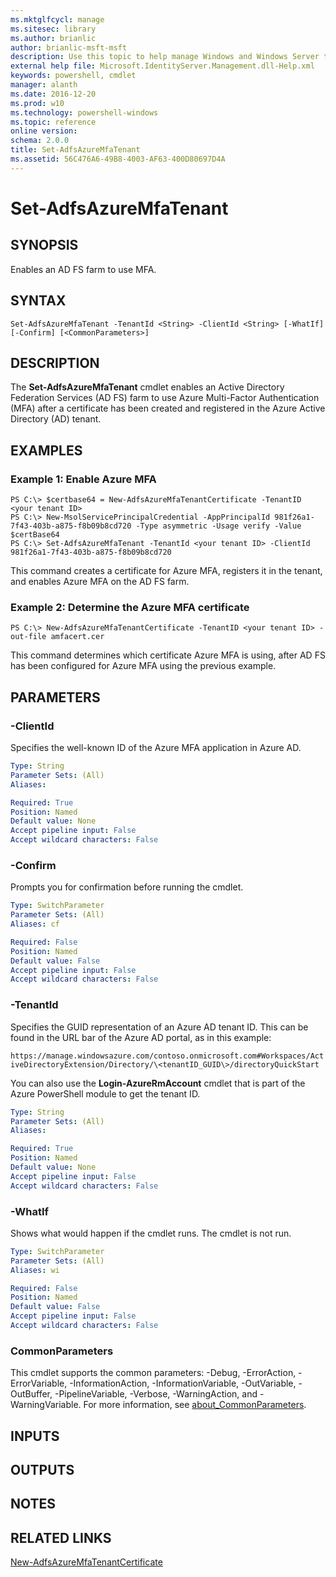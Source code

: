 ```yaml
---
ms.mktglfcycl: manage
ms.sitesec: library
ms.author: brianlic
author: brianlic-msft-msft
description: Use this topic to help manage Windows and Windows Server technologies with Windows PowerShell.
external help file: Microsoft.IdentityServer.Management.dll-Help.xml
keywords: powershell, cmdlet
manager: alanth
ms.date: 2016-12-20
ms.prod: w10
ms.technology: powershell-windows
ms.topic: reference
online version: 
schema: 2.0.0
title: Set-AdfsAzureMfaTenant
ms.assetid: 56C476A6-49B8-4003-AF63-400D80697D4A
---
```


# Set-AdfsAzureMfaTenant

## SYNOPSIS
Enables an AD FS farm to use MFA.

## SYNTAX

```
Set-AdfsAzureMfaTenant -TenantId <String> -ClientId <String> [-WhatIf] [-Confirm] [<CommonParameters>]
```

## DESCRIPTION
The **Set-AdfsAzureMfaTenant** cmdlet enables an Active Directory Federation Services (AD FS) farm to use Azure Multi-Factor Authentication (MFA) after a certificate has been created and registered in the Azure Active Directory (AD) tenant.

## EXAMPLES

### Example 1: Enable Azure MFA
```
PS C:\> $certbase64 = New-AdfsAzureMfaTenantCertificate -TenantID <your tenant ID>
PS C:\> New-MsolServicePrincipalCredential -AppPrincipalId 981f26a1-7f43-403b-a875-f8b09b8cd720 -Type asymmetric -Usage verify -Value $certBase64
PS C:\> Set-AdfsAzureMfaTenant -TenantId <your tenant ID> -ClientId 981f26a1-7f43-403b-a875-f8b09b8cd720
```

This command creates a certificate for Azure MFA, registers it in the tenant, and enables Azure MFA on the AD FS farm.

### Example 2: Determine the Azure MFA certificate
```
PS C:\> New-AdfsAzureMfaTenantCertificate -TenantID <your tenant ID> -out-file amfacert.cer
```

This command determines which certificate Azure MFA is using, after AD FS has been configured for Azure MFA using the previous example.

## PARAMETERS

### -ClientId
Specifies the well-known ID of the Azure MFA application in Azure AD.

```yaml
Type: String
Parameter Sets: (All)
Aliases: 

Required: True
Position: Named
Default value: None
Accept pipeline input: False
Accept wildcard characters: False
```

### -Confirm
Prompts you for confirmation before running the cmdlet.

```yaml
Type: SwitchParameter
Parameter Sets: (All)
Aliases: cf

Required: False
Position: Named
Default value: False
Accept pipeline input: False
Accept wildcard characters: False
```

### -TenantId
Specifies the GUID representation of an Azure AD tenant ID.
This can be found in the URL bar of the Azure AD portal, as in this example: 

`https://manage.windowsazure.com/contoso.onmicrosoft.com#Workspaces/ActiveDirectoryExtension/Directory/\<tenantID_GUID\>/directoryQuickStart`

You can also use the **Login-AzureRmAccount** cmdlet that is part of the Azure PowerShell module to get the tenant ID.

```yaml
Type: String
Parameter Sets: (All)
Aliases: 

Required: True
Position: Named
Default value: None
Accept pipeline input: False
Accept wildcard characters: False
```

### -WhatIf
Shows what would happen if the cmdlet runs.
The cmdlet is not run.

```yaml
Type: SwitchParameter
Parameter Sets: (All)
Aliases: wi

Required: False
Position: Named
Default value: False
Accept pipeline input: False
Accept wildcard characters: False
```

### CommonParameters
This cmdlet supports the common parameters: -Debug, -ErrorAction, -ErrorVariable, -InformationAction, -InformationVariable, -OutVariable, -OutBuffer, -PipelineVariable, -Verbose, -WarningAction, and -WarningVariable. For more information, see [about_CommonParameters](http://go.microsoft.com/fwlink/?LinkID=113216).

## INPUTS

## OUTPUTS

## NOTES

## RELATED LINKS

[New-AdfsAzureMfaTenantCertificate](./New-AdfsAzureMfaTenantCertificate.md)


